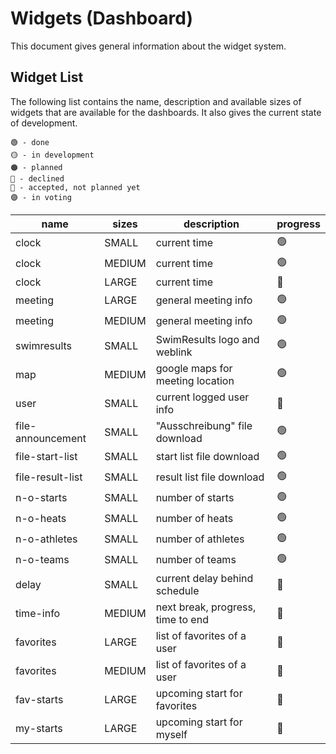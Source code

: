 # Widgets (Dashboard)

This document gives general information about the widget system.

## Widget List

The following list contains the name, description and available sizes of widgets that are available for the dashboards.
It also gives the current state of development.

    🟢 - done
    🟡 - in development
    🟠 - planned
    🔴 - declined
    🔵 - accepted, not planned yet
    🟣 - in voting



| name              | sizes  | description                       | progress |
|-------------------|--------|-----------------------------------|----------|
| clock             | SMALL  | current time                      | 🟢       |
| clock             | MEDIUM | current time                      | 🟢       |
| clock             | LARGE  | current time                      | 🔴       |
| meeting           | LARGE  | general meeting info              | 🟢       |
| meeting           | MEDIUM | general meeting info              | 🟢       |
| swimresults       | SMALL  | SwimResults logo and weblink      | 🟢       |
| map               | MEDIUM | google maps for meeting location  | 🟢       |
| user              | SMALL  | current logged user info          | 🔵       |
| file-announcement | SMALL  | "Ausschreibung" file download     | 🟢       |
| file-start-list   | SMALL  | start list file download          | 🟢       |
| file-result-list  | SMALL  | result list file download         | 🟢       |
| n-o-starts        | SMALL  | number of starts                  | 🟢       |
| n-o-heats         | SMALL  | number of heats                   | 🟢       |
| n-o-athletes      | SMALL  | number of athletes                | 🟢       |
| n-o-teams         | SMALL  | number of teams                   | 🟢       |
| delay             | SMALL  | current delay behind schedule     | 🔵       |
| time-info         | MEDIUM | next break, progress, time to end | 🔵       |
| favorites         | LARGE  | list of favorites of a user       | 🔵       |
| favorites         | MEDIUM | list of favorites of a user       | 🔵       |
| fav-starts        | LARGE  | upcoming start for favorites      | 🔵       |
| my-starts         | LARGE  | upcoming start for myself         | 🔵       |

